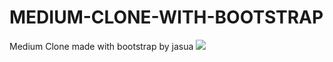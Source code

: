 # MEDIUM-CLONE-WITH-BOOTSTRAP
Medium Clone made with bootstrap by jasua
![](Ekrangörüntüsü2022-12-15044830.png)
